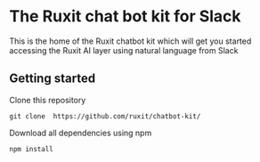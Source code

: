 # The Ruxit chat bot kit for Slack

This is the home of the Ruxit chatbot kit which will get you started accessing the Ruxit AI layer using natural language from Slack

## Getting started

Clone this repository

``` git clone  https://github.com/ruxit/chatbot-kit/ ```

Download all dependencies using npm

```npm install```
